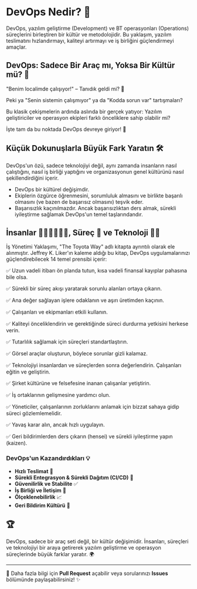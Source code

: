 # DevOps Nedir? 🚀

DevOps, yazılım geliştirme (Development) ve BT operasyonları (Operations) süreçlerini birleştiren bir kültür ve metodolojidir. Bu yaklaşım, yazılım teslimatını hızlandırmayı, kaliteyi artırmayı ve iş birliğini güçlendirmeyi amaçlar.

## DevOps: Sadece Bir Araç mı, Yoksa Bir Kültür mü? 🤔

"Benim localimde çalışıyor!" – Tanıdık geldi mi? 🤯

Peki ya "Senin sistemin çalışmıyor" ya da "Kodda sorun var" tartışmaları?

Bu klasik çekişmelerin ardında aslında bir gerçek yatıyor: Yazılım geliştiriciler ve operasyon ekipleri farklı önceliklere sahip olabilir mi?

İşte tam da bu noktada DevOps devreye giriyor! 🎯

## Küçük Dokunuşlarla Büyük Fark Yaratın 🛠️

DevOps'un özü, sadece teknolojiyi değil, aynı zamanda insanların nasıl çalıştığını, nasıl iş birliği yaptığını ve organizasyonun genel kültürünü nasıl şekillendirdiğini içerir.

- DevOps bir kültürel değişimdir.
- Ekiplerin özgürce öğrenmesini, sorumluluk almasını ve birlikte başarılı olmasını (ve bazen de başarısız olmasını) teşvik eder.
- Başarısızlık kaçınılmazdır. Ancak başarısızlıktan ders almak, sürekli iyileştirme sağlamak DevOps'un temel taşlarındandır.

## İnsanlar 🏃‍♂️‍➡️🏃‍♀️‍➡️, Süreç 🧗 ve Teknoloji 🧑‍💻

İş Yönetimi Yaklaşımı, "The Toyota Way" adlı kitapta ayrıntılı olarak ele alınmıştır. Jeffrey K. Liker'ın kaleme aldığı bu kitap, DevOps uygulamalarınızı güçlendirebilecek 14 temel prensibi içerir:

✅ Uzun vadeli itibarı ön planda tutun, kısa vadeli finansal kayıplar pahasına bile olsa.

✅ Sürekli bir süreç akışı yaratarak sorunlu alanları ortaya çıkarın.

✅ Ana değer sağlayan işlere odaklanın ve aşırı üretimden kaçının.

✅ Çalışanları ve ekipmanları etkili kullanın.

✅ Kaliteyi önceliklendirin ve gerektiğinde süreci durdurma yetkisini herkese verin.

✅ Tutarlılık sağlamak için süreçleri standartlaştırın.

✅ Görsel araçlar oluşturun, böylece sorunlar gizli kalamaz.

✅ Teknolojiyi insanlardan ve süreçlerden sonra değerlendirin. Çalışanları eğitin ve geliştirin.

✅ Şirket kültürüne ve felsefesine inanan çalışanlar yetiştirin.

✅ İş ortaklarının gelişmesine yardımcı olun.

✅ Yöneticiler, çalışanlarının zorluklarını anlamak için bizzat sahaya gidip süreci gözlemlemelidir.

✅ Yavaş karar alın, ancak hızlı uygulayın.

✅ Geri bildirimlerden ders çıkarın (hensei) ve sürekli iyileştirme yapın (kaizen).

### DevOps'un Kazandırdıkları 💡
- **Hızlı Teslimat** 🚀
- **Sürekli Entegrasyon & Sürekli Dağıtım (CI/CD)** 🔄
- **Güvenilirlik ve Stabilite** ✅
- **İş Birliği ve İletişim** 🤝
- **Ölçeklenebilirlik** 📈
- **Geri Bildirim Kültürü** 🔄

## 🏆
DevOps, sadece bir araç seti değil, bir kültür değişimidir. İnsanları, süreçleri ve teknolojiyi bir araya getirerek yazılım geliştirme ve operasyon süreçlerinde büyük farklar yaratır. 🌍

---

📌 Daha fazla bilgi için **Pull Request** açabilir veya sorularınızı **Issues** bölümünde paylaşabilirsiniz! ✨
